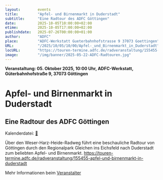 ```yaml
---
layout:        events
title:         "Apfel- und Birnenmarkt in Duderstadt"
subtitle:      "Eine Radtour des ADFC Göttingen"
date:          2025-10-05T10:00:00+02:00
etime:         2025-10-05T17:00:00+02:00
publishdate:   2025-07-26T00:00:00+01:00
author:        "ADFC"
place:         "ADFC-Werkstatt Gueterbahnhofstrasse 9 37073 Goettingen"
URL:           "/2025/10/05/10/00/Apfel-_und_Birnenmarkt_in_Duderstadt"
locURL:        "https://touren-termine.adfc.de/radveranstaltung/155455-apfel-und-birnenmarkt-in-duderstadt"
image:         "/img/banner/2025-05-22-ADFC-Radtouren.jpg"
---
```


**Veranstaltung: 05. Oktober 2025, 10:00 Uhr, ADFC-Werkstatt, Güterbahnhofstraße 9, 37073 Göttingen**

Apfel- und Birnenmarkt in Duderstadt
===========

Eine Radtour des ADFC Göttingen
-----------


Kalenderdatei: [📆](/ics/2025-10-05_10-00_apfel-_und_birnenmarkt_in_duderstadt.ics)

Über den Weser-Harz-Heide-Radweg führt eine beschauliche Radtour von Göttingen durch den Regionalpark Gleichen ins Eichsfeld nach Duderstadt zum beliebten Apfel- und Birnenmarkt.
https://touren-termine.adfc.de/radveranstaltung/155455-apfel-und-birnenmarkt-in-duderstadt

Mehr Informationen beim [Veranstalter](https://touren-termine.adfc.de/radveranstaltung/155455-apfel-und-birnenmarkt-in-duderstadt)
